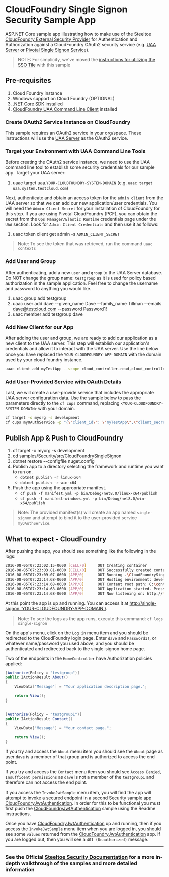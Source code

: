 ﻿# CloudFoundry Single Signon Security Sample App

ASP.NET Core sample app illustrating how to make use of the Steeltoe [CloudFoundry External Security Provider](https://docs.steeltoe.io/api/v3/security/) for Authentication and Authorization against a CloudFoundry OAuth2 security service (e.g. [UAA Server](https://github.com/cloudfoundry/uaa) or [Pivotal Single Signon Service](https://docs.pivotal.io/p-identity/)).

> NOTE: For simplicity, we've moved the [instructions for utilizing the SSO Tile](README-SSO.md) with this sample

## Pre-requisites

1. Cloud Foundry instance
1. Windows support on Cloud Foundry (OPTIONAL)
1. [.NET Core SDK](https://www.microsoft.com/net/download) installed
1. [CloudFoundry UAA Command Line Client](https://github.com/cloudfoundry/cf-uaac) installed

### Create OAuth2 Service Instance on CloudFoundry

This sample requires an OAuth2 service in your org/space. These instructions will use the [UAA Server](https://github.com/cloudfoundry/uaa) as the OAuth2 service.

### Target your Environment with UAA Command Line Tools

Before creating the OAuth2 service instance, we need to use the UAA command line tool to establish some security credentials for our sample app. Target your UAA server:

1. uaac target uaa.`YOUR-CLOUDFOUNDRY-SYSTEM-DOMAIN` (e.g. `uaac target uaa.system.testcloud.com`)

Next, authenticate and obtain an access token for the `admin client` from the UAA server so that we can add our new application/user credentials. You will need the `Admin Client Secret` for your installation of CloudFoundry for this step. If you are using Pivotal CloudFoundry (PCF), you can obtain the secret from the `Ops Manager/Elastic Runtime` credentials page under the `UAA` section.  Look for `Admin Client Credentials` and then use it as follows:

1. uaac token client get admin -s `ADMIN_CLIENT_SECRET`

> Note: To see the token that was retrieved, run the command `uaac contexts`

### Add User and Group

After authenticating, add a new `user` and `group` to the UAA Server database. Do NOT change the group name: `testgroup` as it is used for policy based authorization in the sample application. Feel free to change the username and password to anything you would like.

1. uaac group add testgroup
1. uaac user add dave --given_name Dave --family_name Tillman --emails dave@testcloud.com --password Password1!
1. uaac member add testgroup dave

### Add New Client for our App

After adding the user and group, we are ready to add our application as a new client to the UAA server. This step will establish our application's credentials and allow it to interact with the UAA server. Use the line below once you have replaced the `YOUR-CLOUDFOUNDRY-APP-DOMAIN` with the domain used by your cloud foundry instance.

```bash
uaac client add myTestApp --scope cloud_controller.read,cloud_controller_service_permissions.read,openid,testgroup --authorized_grant_types authorization_code,refresh_token --authorities uaa.resource --redirect_uri http://single-signon.`YOUR-CLOUDFOUNDRY-APP-DOMAIN`/signin-cloudfoundry --autoapprove cloud_controller.read,cloud_controller_service_permissions.read,openid,testgroup --secret myTestApp
```

### Add User-Provided Service with OAuth Details

Last, we will create a user-provide service that includes the appropriate UAA server configuration data. Use the sample below to pass the parameters directly to the `cf cups` command, replacing `<YOUR-CLOUDFOUNDRY-SYSTEM-DOMAIN>` with your domain.

```bash
cf target -o myorg -s development
cf cups myOAuthService -p "{\"client_id\": \"myTestApp\",\"client_secret\": \"myTestApp\",\"uri\": \"uaa://login.<YOUR-CLOUDFOUNDRY-SYSTEM-DOMAIN>\"}"
```

## Publish App & Push to CloudFoundry

1. cf target -o myorg -s development
1. cd samples/Security/src/CloudFoundrySingleSignon
1. dotnet restore --configfile nuget.config
1. Publish app to a directory selecting the framework and runtime you want to run on.
    * `dotnet publish -r linux-x64`
    * `dotnet publish -r win-x64`
1. Push the app using the appropriate manifest.
    * `cf push -f manifest.yml -p bin/Debug/net8.0/linux-x64/publish`
    * `cf push -f manifest-windows.yml -p bin/Debug/net8.0/win-x64/publish`

> Note: The provided manifest(s) will create an app named `single-signon` and attempt to bind it to the user-provided service `myOAuthService`.

## What to expect - CloudFoundry

After pushing the app, you should see something like the following in the logs:

```bash
2016-08-05T07:23:02.15-0600 [CELL/0]     OUT Creating container
2016-08-05T07:23:03.81-0600 [CELL/0]     OUT Successfully created container
2016-08-05T07:23:09.07-0600 [APP/0]      OUT Running .\CloudFoundrySingleSignon
2016-08-05T07:23:14.68-0600 [APP/0]      OUT Hosting environment: development
2016-08-05T07:23:14.68-0600 [APP/0]      OUT Content root path: C:\containerizer\75E10B9301D2D9B4A8\user\app
2016-08-05T07:23:14.68-0600 [APP/0]      OUT Application started. Press Ctrl+C to shut down.
2016-08-05T07:23:14.68-0600 [APP/0]      OUT Now listening on: http://*:51217
```

At this point the app is up and running.  You can access it at <http://single-signon.`YOUR-CLOUDFOUNDRY-APP-DOMAIN`/>.

> Note: To see the logs as the app runs, execute this command: `cf logs single-signon`

On the app's menu, click on the `Log in` menu item and you should be redirected to the CloudFoundry login page. Enter `dave` and `Password1!`, or whatever name/password you used above,  and you should be authenticated and redirected back to the single-signon home page.

Two of the endpoints in the `HomeController` have Authorization policies applied:

```csharp
[Authorize(Policy = "testgroup")]
public IActionResult About()
{
    ViewData["Message"] = "Your application description page.";

    return View();
}


[Authorize(Policy = "testgroup1")]
public IActionResult Contact()
{
    ViewData["Message"] = "Your contact page.";

    return View();
}
```

If you try and access the `About` menu item you should see the `About` page as user `dave` is a member of that group and is authorized to access the end point.

If you try and access the `Contact` menu item you should see `Access Denied, Insufficent permissions` as `dave` is not a member of the `testgroup1` and therefore can not access the end point.

If you access the `InvokeJwtSample` menu item, you will find the app will attempt to invoke a secured endpoint in a second Security sample app [CloudFoundryJwtAuthentication][jwt]. In order for this to be functional you must first push the [CloudFoundryJwtAuthentication][jwt] sample using the Readme instructions.

Once you have [CloudFoundryJwtAuthentication][jwt] up and running, then if you access the `InvokeJwtSample` menu item when you are logged in, you should see some `values` returned from the [CloudFoundryJwtAuthentication][jwt] app.  If you are logged out, then you will see a `401 (Unauthorized)` message.

[jwt]: ../CloudFoundryJwtAuthentication

---

### See the Official [Steeltoe Security Documentation](https://steeltoe.io/docs/v3/security/) for a more in-depth walkthrough of the samples and more detailed information
